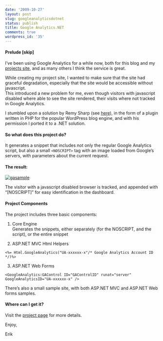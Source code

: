 ```yaml
---
date: '2009-10-27'
layout: post
slug: googleanalyticsdotnet
status: publish
title: Google Analytics.NET
comments: true
wordpress_id: '35'
---
```


#### Prelude [skip]

I’ve been using Google Analytics for a while now, both for this blog and my [projects site](http://erikzaadi.github.com), and as many others I think the service is great.

While creating my project site, I wanted to make sure that the site had graceful degradation, especially that the site would be accessible without javascript.      
This introduced a new problem for me, even though visitors with javascript disabled where able to see the site rendered, their visits where not tracked in Google Analytics.

I stumbled upon a solution by Remy Sharp (see [here](http://remysharp.com/2009/10/15/the-missing-stat-noscript)), in the form of a plugin written in PHP for the popular WordPress blog engine, and with his permission I ported it to a .NET solution.


#### So what does this project do? 

It generates a snippet that includes not only the regular Google Analytics script, but also a small `<NOSCRIPT>` tag with an image loaded from Google’s servers, with parameters about the current request.


#### The result:


[![gasample](http://lh6.ggpht.com/_yHiOsYmxDCc/Sua5rpmF3GI/AAAAAAAACBo/eZaJ_kUo0Kw/gasample_thumb%5B1%5D.png?imgmax=800)](http://lh5.ggpht.com/_yHiOsYmxDCc/Sua5qyU7FpI/AAAAAAAACBk/qPDcl1IZ3pI/s1600-h/gasample%5B1%5D.png)


The visitor with a javascript disabled browser is tracked, and appended with “[NOSCRIPT]” for easy identification in the dashboard.


#### Project Components

The project includes three basic components:

  
  1. Core Engine        
Generates the snippets, either separately (for the NOSCRIPT, and the script), or the entire snippet 
   
  2. ASP.NET MVC Html Helpers        
     

```
<%= Html.GoogleAnalytics("UA-xxxxxx-x"/* Google Analytics Account ID */)%>  
``` 

   
  3. ASP.NET Web Forms        
     
``` 
<GoogleAnalytics:GAControl ID="GAControlID" runat="server" GoogleAnalyticsID="UA-xxxxxx-x" />  
```

There’s also a small sample site, with both ASP.NET MVC and ASP.NET Web forms samples.

#### Where can I get it?

Visit the [project page](http://erikzaadi.github.com/GA.NET/) for more details.

Enjoy,

Erik
